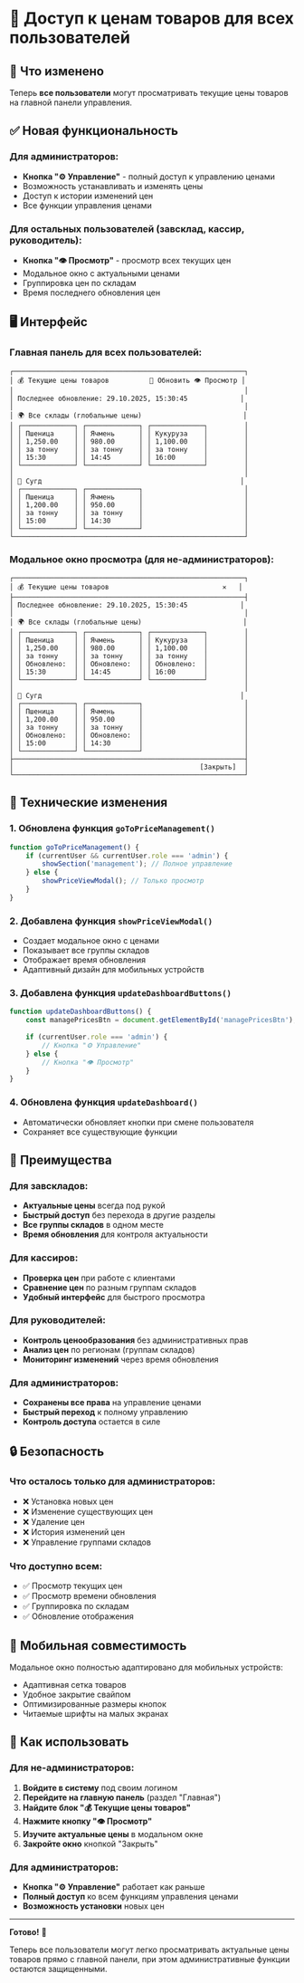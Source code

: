 # 👥 Доступ к ценам товаров для всех пользователей

## 🎯 Что изменено

Теперь **все пользователи** могут просматривать текущие цены товаров на главной панели управления.

## ✅ Новая функциональность

### Для администраторов:
- **Кнопка "⚙️ Управление"** - полный доступ к управлению ценами
- Возможность устанавливать и изменять цены
- Доступ к истории изменений цен
- Все функции управления ценами

### Для остальных пользователей (завсклад, кассир, руководитель):
- **Кнопка "👁️ Просмотр"** - просмотр всех текущих цен
- Модальное окно с актуальными ценами
- Группировка цен по складам
- Время последнего обновления цен

## 🖥️ Интерфейс

### Главная панель для всех пользователей:
```
┌─────────────────────────────────────────────────────────┐
│ 💰 Текущие цены товаров          🔄 Обновить 👁️ Просмотр │
│                                                         │
│ Последнее обновление: 29.10.2025, 15:30:45             │
│                                                         │
│ 🌍 Все склады (глобальные цены)                         │
│ ┌─────────────┐ ┌─────────────┐ ┌─────────────┐         │
│ │ Пшеница     │ │ Ячмень      │ │ Кукуруза    │         │
│ │ 1,250.00    │ │ 980.00      │ │ 1,100.00    │         │
│ │ за тонну    │ │ за тонну    │ │ за тонну    │         │
│ │ 15:30       │ │ 14:45       │ │ 16:00       │         │
│ └─────────────┘ └─────────────┘ └─────────────┘         │
│                                                         │
│ 📍 Сугд                                                 │
│ ┌─────────────┐ ┌─────────────┐                         │
│ │ Пшеница     │ │ Ячмень      │                         │
│ │ 1,200.00    │ │ 950.00      │                         │
│ │ за тонну    │ │ за тонну    │                         │
│ │ 15:00       │ │ 14:30       │                         │
│ └─────────────┘ └─────────────┘                         │
└─────────────────────────────────────────────────────────┘
```

### Модальное окно просмотра (для не-администраторов):
```
┌─────────────────────────────────────────────────────────┐
│ 💰 Текущие цены товаров                            ✕   │
├─────────────────────────────────────────────────────────┤
│ Последнее обновление: 29.10.2025, 15:30:45             │
│                                                         │
│ 🌍 Все склады (глобальные цены)                         │
│ ┌─────────────┐ ┌─────────────┐ ┌─────────────┐         │
│ │ Пшеница     │ │ Ячмень      │ │ Кукуруза    │         │
│ │ 1,250.00    │ │ 980.00      │ │ 1,100.00    │         │
│ │ за тонну    │ │ за тонну    │ │ за тонну    │         │
│ │ Обновлено:  │ │ Обновлено:  │ │ Обновлено:  │         │
│ │ 15:30       │ │ 14:45       │ │ 16:00       │         │
│ └─────────────┘ └─────────────┘ └─────────────┘         │
│                                                         │
│ 📍 Сугд                                                 │
│ ┌─────────────┐ ┌─────────────┐                         │
│ │ Пшеница     │ │ Ячмень      │                         │
│ │ 1,200.00    │ │ 950.00      │                         │
│ │ за тонну    │ │ за тонну    │                         │
│ │ Обновлено:  │ │ Обновлено:  │                         │
│ │ 15:00       │ │ 14:30       │                         │
│ └─────────────┘ └─────────────┘                         │
├─────────────────────────────────────────────────────────┤
│                                              [Закрыть]  │
└─────────────────────────────────────────────────────────┘
```

## 🔧 Технические изменения

### 1. Обновлена функция `goToPriceManagement()`
```javascript
function goToPriceManagement() {
    if (currentUser && currentUser.role === 'admin') {
        showSection('management'); // Полное управление
    } else {
        showPriceViewModal(); // Только просмотр
    }
}
```

### 2. Добавлена функция `showPriceViewModal()`
- Создает модальное окно с ценами
- Показывает все группы складов
- Отображает время обновления
- Адаптивный дизайн для мобильных устройств

### 3. Добавлена функция `updateDashboardButtons()`
```javascript
function updateDashboardButtons() {
    const managePricesBtn = document.getElementById('managePricesBtn');
    
    if (currentUser.role === 'admin') {
        // Кнопка "⚙️ Управление"
    } else {
        // Кнопка "👁️ Просмотр"
    }
}
```

### 4. Обновлена функция `updateDashboard()`
- Автоматически обновляет кнопки при смене пользователя
- Сохраняет все существующие функции

## 🎯 Преимущества

### Для завскладов:
- **Актуальные цены** всегда под рукой
- **Быстрый доступ** без перехода в другие разделы
- **Все группы складов** в одном месте
- **Время обновления** для контроля актуальности

### Для кассиров:
- **Проверка цен** при работе с клиентами
- **Сравнение цен** по разным группам складов
- **Удобный интерфейс** для быстрого просмотра

### Для руководителей:
- **Контроль ценообразования** без административных прав
- **Анализ цен** по регионам (группам складов)
- **Мониторинг изменений** через время обновления

### Для администраторов:
- **Сохранены все права** на управление ценами
- **Быстрый переход** к полному управлению
- **Контроль доступа** остается в силе

## 🔒 Безопасность

### Что осталось только для администраторов:
- ❌ Установка новых цен
- ❌ Изменение существующих цен
- ❌ Удаление цен
- ❌ История изменений цен
- ❌ Управление группами складов

### Что доступно всем:
- ✅ Просмотр текущих цен
- ✅ Просмотр времени обновления
- ✅ Группировка по складам
- ✅ Обновление отображения

## 📱 Мобильная совместимость

Модальное окно полностью адаптировано для мобильных устройств:
- Адаптивная сетка товаров
- Удобное закрытие свайпом
- Оптимизированные размеры кнопок
- Читаемые шрифты на малых экранах

## 🚀 Как использовать

### Для не-администраторов:
1. **Войдите в систему** под своим логином
2. **Перейдите на главную панель** (раздел "Главная")
3. **Найдите блок "💰 Текущие цены товаров"**
4. **Нажмите кнопку "👁️ Просмотр"**
5. **Изучите актуальные цены** в модальном окне
6. **Закройте окно** кнопкой "Закрыть"

### Для администраторов:
- **Кнопка "⚙️ Управление"** работает как раньше
- **Полный доступ** ко всем функциям управления ценами
- **Возможность установки** новых цен

---

**Готово!** 🎉

Теперь все пользователи могут легко просматривать актуальные цены товаров прямо с главной панели, при этом административные функции остаются защищенными.